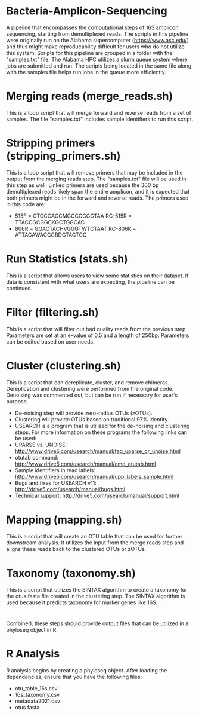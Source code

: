 # Bacteria-Amplicon-Sequencing
A pipeline that encompasses the computational steps of 16S amplicon sequencing, starting from demultiplexed reads.
The scripts in this pipeline were originally run on the Alabama supercomputer (https://www.asc.edu/) and thus might make reproducability difficult for users who do not utilize this system.
Scripts for this pipeline are grouped in a folder with the "samples.txt" file. The Alabama HPC utilizes a slurm queue system where jobs are submitted and run. The scripts being located in the same file along with the samples file helps run jobs in the queue more efficiently.

# Merging reads (merge_reads.sh)
This is a loop script that will merge forward and reverse reads from a set of samples. The file "samples.txt" includes sample identifiers to run this script. 

# Stripping primers (stripping_primers.sh)
This is a loop script that will remove primers that may be included in the output from the merging reads step. The "samples.txt" file will be used in this step as well.
Linked primers are used because the 300 bp demultiplexed reads likely span the entire amplicon, and it is expected that both primers might be in the forward and reverse reads. The primers used in this code are:
- 515F = GTGCCAGCMGCCGCGGTAA RC-515R = TTACCGCGGCKGCTGGCAC
- 806R = GGACTACHVGGGTWTCTAAT RC-806R = ATTAGAWACCCBDGTAGTCC

# Run Statistics (stats.sh)
This is a script that allows users to view some statistics on their dataset. If data is consistent with what users are expecting, the pipeline can be continued.

# Filter (filtering.sh)
This is a script that will filter out bad quality reads from the previous step. Parameters are set at an e-value of 0.5 and a length of 250bp. Parameters can be edited based on user needs.

# Cluster (clustering.sh)
This is a script that can dereplicate, cluster, and remove chimeras. Dereplication and clustering were performed from the original code. Denoising was commented out, but can be run if necessary for user's purpose.
- De-noising step will provide zero-radius OTUs (zOTUs).
- Clustering will provide OTUs based on traditional 97% identity.
- USEARCH is a program that is utilized for the de-noising and clustering steps. For more information on these programs the following links can be used:
- UPARSE vs. UNOISE: http://www.drive5.com/usearch/manual/faq_uparse_or_unoise.html 
- otutab command: http://www.drive5.com/usearch/manual/cmd_otutab.html 
- Sample identifiers in read labels: http://www.drive5.com/usearch/manual/upp_labels_sample.html 
- Bugs and fixes for USEARCH v11: http://drive5.com/usearch/manual/bugs.html
- Technical support: http://drive5.com/usearch/manual/support.html 

# Mapping (mapping.sh)
This is a script that will create an OTU table that can be used for further downstream analysis. It utilizes the input from the merge reads step and aligns these reads back to the clustered OTUs or zOTUs.

# Taxonomy (taxonomy.sh)
This is a script that utilizes the SINTAX algorithm to create a taxonomy for the otus.fasta file created in the clustering step. The SINTAX algorithm is used because it predicts taxonomy for marker genes like 16S.

#
Combined, these steps should provide output files that can be utilized in a phyloseq object in R.

# R Analysis
R analysis begins by creating a phyloseq object. After loading the dependencies, ensure that you have the following files:
- otu_table_16s.csv
- 16s_taxonomy.csv
- metadata2021.csv
- otus.fasta
